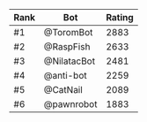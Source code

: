 Rank|Bot|Rating
---|---|---
#1|@ToromBot|2883
#2|@RaspFish|2633
#3|@NilatacBot|2481
#4|@anti-bot|2259
#5|@CatNail|2089
#6|@pawnrobot|1883
